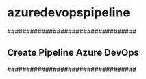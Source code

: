 # azuredevopspipeline

##################################
## Create Pipeline Azure DevOps ##
##################################
